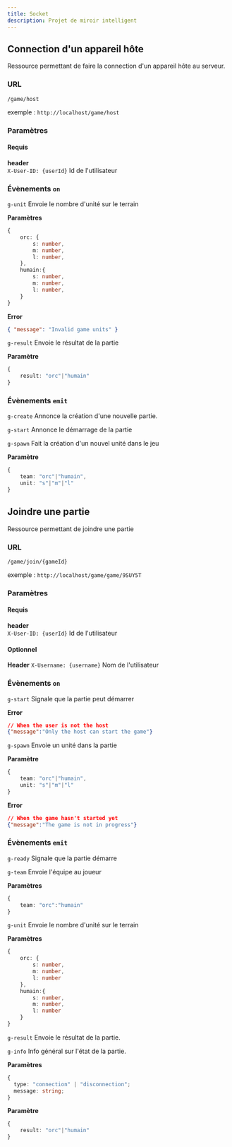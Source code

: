 ```yaml
---
title: Socket
description: Projet de miroir intelligent
---
```


## Connection d'un appareil hôte
Ressource permettant de faire la connection d'un appareil hôte au serveur.

### URL
`/game/host`

exemple : `http://localhost/game/host`

### Paramètres
#### Requis

**header**  
`X-User-ID: {userId}` Id de l'utilisateur 

### Évènements `on`
`g-unit` Envoie le nombre d'unité sur le terrain  

**Paramètres**
```typescript
{
    orc: {
        s: number,
        m: number,
        l: number,
    },
    humain:{
        s: number,
        m: number,
        l: number,
    }
}
```
**Error**
```json
{ "message": "Invalid game units" }
```

`g-result` Envoie le résultat de la partie  

**Paramètre**
```typescript
{
    result: "orc"|"humain"
}
```

### Évènements `emit`   
`g-create` Annonce la création d'une nouvelle partie.

`g-start` Annonce le démarrage de la partie

`g-spawn` Fait la création d'un nouvel unité dans le jeu   

**Paramètre**
```typescript
{
    team: "orc"|"humain",
    unit: "s"|"m"|"l"
}
```

## Joindre une partie
Ressource permettant de joindre une partie

### URL
`/game/join/{gameId}`

exemple : `http://localhost/game/game/9SUY5T`

### Paramètres
#### Requis

**header**  
`X-User-ID: {userId}` Id de l'utilisateur 

#### Optionnel
**Header**
`X-Username: {username}` Nom de l'utilisateur

### Évènements `on`

`g-start` Signale que la partie peut démarrer   

**Error**
```json
// When the user is not the host
{"message":"Only the host can start the game"}
```

`g-spawn` Envoie un unité dans la partie  

**Paramètre**
```typescript
{
    team: "orc"|"humain",
    unit: "s"|"m"|"l"
}
```
**Error**
```json
// When the game hasn't started yet
{"message":"The game is not in progress"}
```

### Évènements `emit`   
`g-ready` Signale que la partie démarre

`g-team` Envoie l'équipe au joueur

**Paramètres**
```typescript
{
    team: "orc":"humain"
}
```

`g-unit` Envoie le nombre d'unité sur le terrain  

**Paramètres**
```typescript
{
    orc: {
        s: number,
        m: number,
        l: number
    },
    humain:{
        s: number,
        m: number,
        l: number
    }
}
```

`g-result` Envoie le résultat de la partie.  

`g-info` Info général sur l'état de la partie.

**Paramètres**
```typescript
{
  type: "connection" | "disconnection";
  message: string;
}
```

**Paramètre**
```typescript
{
    result: "orc"|"humain"
}
```